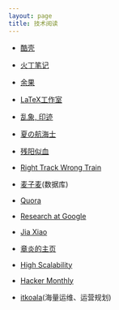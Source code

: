 ```yaml
---
layout: page
title: 技术阅读
---
```


- [酷壳](http://coolshell.cn/)

- [火丁笔记](http://huoding.com/)

- [余果](http://yuguo.us/)

- [LaTeX工作室](http://www.latexstudio.net/)

- [乱象, 印迹](http://www.luanxiang.org/blog/)

- [夏の航海士](http://www.soimort.org/)

- [残阳似血](http://qinxuye.me/)

- [Right Track Wrong Train](http://www.huangz.me/en/latest/index.html)

- [麦子麦](http://www.wzxue.com/)(数据库)

- [Quora](http://www.quora.com/)

- [Research at Google](http://research.google.com/)

- [Jia Xiao](http://xiao-jia.com/)

- [章炎的主页](http://dirlt.com/)

- [High Scalability](http://highscalability.com/)

- [Hacker Monthly](http://hackermonthly.com/)

- [itkoala](http://www.itkoala.com/)(海量运维、运营规划)
